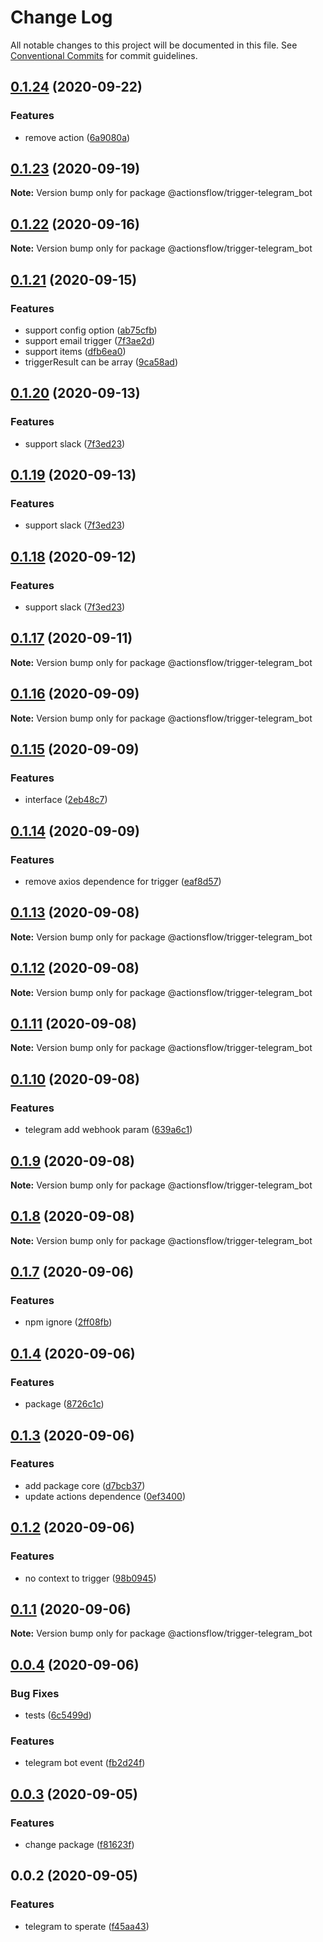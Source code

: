 # Change Log

All notable changes to this project will be documented in this file.
See [Conventional Commits](https://conventionalcommits.org) for commit guidelines.

## [0.1.24](https://github.com/actionsflow/actionsflow/compare/@actionsflow/trigger-telegram_bot@0.1.23...@actionsflow/trigger-telegram_bot@0.1.24) (2020-09-22)

### Features

- remove action ([6a9080a](https://github.com/actionsflow/actionsflow/commit/6a9080a4e6254a95e34316caa4122022d7b8f4be))

## [0.1.23](https://github.com/actionsflow/actionsflow/compare/@actionsflow/trigger-telegram_bot@0.1.22...@actionsflow/trigger-telegram_bot@0.1.23) (2020-09-19)

**Note:** Version bump only for package @actionsflow/trigger-telegram_bot

## [0.1.22](https://github.com/actionsflow/actionsflow/compare/@actionsflow/trigger-telegram_bot@0.1.21...@actionsflow/trigger-telegram_bot@0.1.22) (2020-09-16)

**Note:** Version bump only for package @actionsflow/trigger-telegram_bot

## [0.1.21](https://github.com/actionsflow/actionsflow/compare/@actionsflow/trigger-telegram_bot@0.1.20...@actionsflow/trigger-telegram_bot@0.1.21) (2020-09-15)

### Features

- support config option ([ab75cfb](https://github.com/actionsflow/actionsflow/commit/ab75cfbcb59fffb6f007d96cc2f6665015632109))
- support email trigger ([7f3ae2d](https://github.com/actionsflow/actionsflow/commit/7f3ae2d35e839eb5e87d35c4d57beb6e9cf03a0e))
- support items ([dfb6ea0](https://github.com/actionsflow/actionsflow/commit/dfb6ea0f570be4497c23ab0c0058714fbc71df5e))
- triggerResult can be array ([9ca58ad](https://github.com/actionsflow/actionsflow/commit/9ca58ad2f452826867fa15e74adde3a37994bfbd))

## [0.1.20](https://github.com/actionsflow/actionsflow/compare/@actionsflow/trigger-telegram_bot@0.1.17...@actionsflow/trigger-telegram_bot@0.1.20) (2020-09-13)

### Features

- support slack ([7f3ed23](https://github.com/actionsflow/actionsflow/commit/7f3ed23d4c9cd4d1845bf6bd00692726ad6543f5))

## [0.1.19](https://github.com/actionsflow/actionsflow/compare/@actionsflow/trigger-telegram_bot@0.1.17...@actionsflow/trigger-telegram_bot@0.1.19) (2020-09-13)

### Features

- support slack ([7f3ed23](https://github.com/actionsflow/actionsflow/commit/7f3ed23d4c9cd4d1845bf6bd00692726ad6543f5))

## [0.1.18](https://github.com/actionsflow/actionsflow/compare/@actionsflow/trigger-telegram_bot@0.1.17...@actionsflow/trigger-telegram_bot@0.1.18) (2020-09-12)

### Features

- support slack ([7f3ed23](https://github.com/actionsflow/actionsflow/commit/7f3ed23d4c9cd4d1845bf6bd00692726ad6543f5))

## [0.1.17](https://github.com/actionsflow/actionsflow/compare/@actionsflow/trigger-telegram_bot@0.1.16...@actionsflow/trigger-telegram_bot@0.1.17) (2020-09-11)

**Note:** Version bump only for package @actionsflow/trigger-telegram_bot

## [0.1.16](https://github.com/actionsflow/actionsflow/compare/@actionsflow/trigger-telegram_bot@0.1.15...@actionsflow/trigger-telegram_bot@0.1.16) (2020-09-09)

**Note:** Version bump only for package @actionsflow/trigger-telegram_bot

## [0.1.15](https://github.com/actionsflow/actionsflow/compare/@actionsflow/trigger-telegram_bot@0.1.14...@actionsflow/trigger-telegram_bot@0.1.15) (2020-09-09)

### Features

- interface ([2eb48c7](https://github.com/actionsflow/actionsflow/commit/2eb48c7ab1e8ca32e3414de83df5092a6cdf970f))

## [0.1.14](https://github.com/actionsflow/actionsflow/compare/@actionsflow/trigger-telegram_bot@0.1.13...@actionsflow/trigger-telegram_bot@0.1.14) (2020-09-09)

### Features

- remove axios dependence for trigger ([eaf8d57](https://github.com/actionsflow/actionsflow/commit/eaf8d57b8c9fdc860723a713eb6064606dfd7bd7))

## [0.1.13](https://github.com/actionsflow/actionsflow/compare/@actionsflow/trigger-telegram_bot@0.1.12...@actionsflow/trigger-telegram_bot@0.1.13) (2020-09-08)

**Note:** Version bump only for package @actionsflow/trigger-telegram_bot

## [0.1.12](https://github.com/actionsflow/actionsflow/compare/@actionsflow/trigger-telegram_bot@0.1.11...@actionsflow/trigger-telegram_bot@0.1.12) (2020-09-08)

**Note:** Version bump only for package @actionsflow/trigger-telegram_bot

## [0.1.11](https://github.com/actionsflow/actionsflow/compare/@actionsflow/trigger-telegram_bot@0.1.10...@actionsflow/trigger-telegram_bot@0.1.11) (2020-09-08)

**Note:** Version bump only for package @actionsflow/trigger-telegram_bot

## [0.1.10](https://github.com/actionsflow/actionsflow/compare/@actionsflow/trigger-telegram_bot@0.1.9...@actionsflow/trigger-telegram_bot@0.1.10) (2020-09-08)

### Features

- telegram add webhook param ([639a6c1](https://github.com/actionsflow/actionsflow/commit/639a6c113d3a6ea9da349ec89e0c22f3170cffe7))

## [0.1.9](https://github.com/actionsflow/actionsflow/compare/@actionsflow/trigger-telegram_bot@0.1.8...@actionsflow/trigger-telegram_bot@0.1.9) (2020-09-08)

**Note:** Version bump only for package @actionsflow/trigger-telegram_bot

## [0.1.8](https://github.com/actionsflow/actionsflow/compare/@actionsflow/trigger-telegram_bot@0.1.7...@actionsflow/trigger-telegram_bot@0.1.8) (2020-09-08)

**Note:** Version bump only for package @actionsflow/trigger-telegram_bot

## [0.1.7](https://github.com/actionsflow/actionsflow/compare/@actionsflow/trigger-telegram_bot@0.1.4...@actionsflow/trigger-telegram_bot@0.1.7) (2020-09-06)

### Features

- npm ignore ([2ff08fb](https://github.com/actionsflow/actionsflow/commit/2ff08fb31335ba7520aaf3d1ecd50d50a5a93027))

## [0.1.4](https://github.com/actionsflow/actionsflow/compare/@actionsflow/trigger-telegram_bot@0.1.3...@actionsflow/trigger-telegram_bot@0.1.4) (2020-09-06)

### Features

- package ([8726c1c](https://github.com/actionsflow/actionsflow/commit/8726c1cbf52382e5277a6bf7409b6be420eb16ea))

## [0.1.3](https://github.com/actionsflow/actionsflow/compare/@actionsflow/trigger-telegram_bot@0.1.2...@actionsflow/trigger-telegram_bot@0.1.3) (2020-09-06)

### Features

- add package core ([d7bcb37](https://github.com/actionsflow/actionsflow/commit/d7bcb37b72bfd78aee59d3b90b29e0031c0772b8))
- update actions dependence ([0ef3400](https://github.com/actionsflow/actionsflow/commit/0ef3400a745171f64c475a7d197cea8322260685))

## [0.1.2](https://github.com/actionsflow/actionsflow/compare/@actionsflow/trigger-telegram_bot@0.1.1...@actionsflow/trigger-telegram_bot@0.1.2) (2020-09-06)

### Features

- no context to trigger ([98b0945](https://github.com/actionsflow/actionsflow/commit/98b09454152ecab2e3efbfe579e8394365700801))

## [0.1.1](https://github.com/actionsflow/actionsflow/compare/@actionsflow/trigger-telegram_bot@0.0.4...@actionsflow/trigger-telegram_bot@0.1.1) (2020-09-06)

**Note:** Version bump only for package @actionsflow/trigger-telegram_bot

## [0.0.4](https://github.com/actionsflow/actionsflow/compare/@actionsflow/trigger-telegram_bot@0.0.3...@actionsflow/trigger-telegram_bot@0.0.4) (2020-09-06)

### Bug Fixes

- tests ([6c5499d](https://github.com/actionsflow/actionsflow/commit/6c5499d4b56efd98672462b67216b27da3c0484d))

### Features

- telegram bot event ([fb2d24f](https://github.com/actionsflow/actionsflow/commit/fb2d24f24fe8003e43acfcd2afde67f63ac7438a))

## [0.0.3](https://github.com/actionsflow/actionsflow/compare/@actionsflow/trigger-telegram_bot@0.0.2...@actionsflow/trigger-telegram_bot@0.0.3) (2020-09-05)

### Features

- change package ([f81623f](https://github.com/actionsflow/actionsflow/commit/f81623f282c215f2b1a8064507d2beeddb4a927d))

## 0.0.2 (2020-09-05)

### Features

- telegram to sperate ([f45aa43](https://github.com/actionsflow/actionsflow/commit/f45aa4379f71ff320ccb6a785b28e206aaa51ac2))
